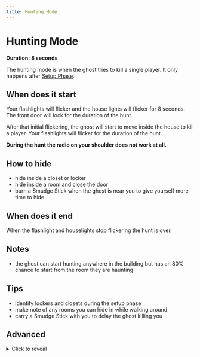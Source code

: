 ```yaml
---
title: Hunting Mode
---
```


# Hunting Mode

**Duration: 8 seconds**

The hunting mode is when the ghost tries to kill a single player. It only happens after [Setup Phase](../setup-phase).

## When does it start

Your flashlights will flicker and the house lights will flicker for 8 seconds. The front door will lock for the duration of the hunt.

After that initial flickering, the ghost will start to move inside the house to kill a player. Your flashlights will flicker for the duration of the hunt.

**During the hunt the radio on your shoulder does not work at all.**

## How to hide

- hide inside a closet or locker
- hide inside a room and close the door
- burn a Smudge Stick when the ghost is near you to give yourself more time to hide

## When does it end

When the flashlight and houselights stop flickering the hunt is over.

## Notes

- the ghost can start hunting anywhere in the building but has an 80% chance to start from the room they are haunting

## Tips

- identify lockers and closets during the setup phase
- make note of any rooms you can hide in while walking around
- carry a Smudge Stick with you to delay the ghost killing you

## Advanced

<details>
  <summary>Click to reveal</summary>
  
  **This is technical information! It could spoil your play experience knowing too much about how the game works. This information is datamined and could change with future updates, not be implemented in the game, or not fully understood. Read below at your own discretion.**
 
  - The chance for a most ghosts to begin hunting is based on the average sanity of all players in the lobby then by a die roll* (still being investigated)
</details

